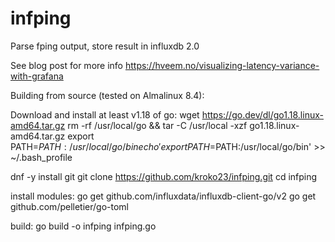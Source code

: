 # infping
Parse fping output, store result in influxdb 2.0

See blog post for more info https://hveem.no/visualizing-latency-variance-with-grafana


Building from source (tested on Almalinux 8.4):

Download and install at least v1.18 of go:
wget https://go.dev/dl/go1.18.linux-amd64.tar.gz
rm -rf /usr/local/go && tar -C /usr/local -xzf go1.18.linux-amd64.tar.gz
export PATH=$PATH:/usr/local/go/bin
echo 'export PATH=$PATH:/usr/local/go/bin' >> ~/.bash_profile

dnf -y install git
git clone https://github.com/kroko23/infping.git
cd infping


install modules:
go get github.com/influxdata/influxdb-client-go/v2
go get github.com/pelletier/go-toml

build:
go build -o infping infping.go

